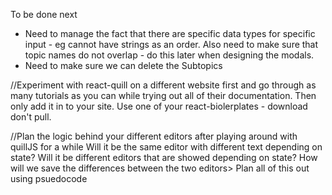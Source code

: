 To be done next
  - Need to manage the fact that there are specific data types for specific input - eg cannot have strings as an order. Also need to make sure that topic names do not overlap - do this later when designing the modals.
  - Need to make sure we can delete the Subtopics

//Experiment with react-quill on a different website first and go through as many tutorials as you can while trying out all of their documentation. Then only add it in to your site. Use one of your react-biolerplates - download don't pull.

//Plan the logic behind your different editors after playing around with quillJS for a while
  Will it be the same editor with different text depending on state?
  Will it be different editors that are showed depending on state?
  How will we save the differences between the two editors>
    Plan all of this out using psuedocode
